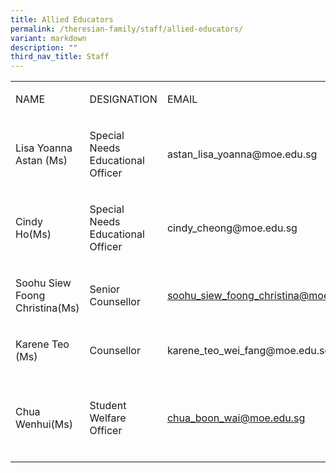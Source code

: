 ```yaml
---
title: Allied Educators
permalink: /theresian-family/staff/allied-educators/
variant: markdown
description: ""
third_nav_title: Staff
---
```

<p></p>
<table style="minWidth: 75px">
<colgroup>
<col>
<col>
<col>
</colgroup>
<tbody>
<tr>
<td rowspan="1" colspan="1">
<p>NAME</p>
</td>
<td rowspan="1" colspan="1">
<p>DESIGNATION</p>
</td>
<td rowspan="1" colspan="1">
<p>EMAIL</p>
</td>
</tr>
<tr>
<td rowspan="1" colspan="1">
<p>Lisa Yoanna Astan (Ms)</p>
</td>
<td rowspan="1" colspan="1">
<p>Special Needs Educational Officer</p>
</td>
<td rowspan="1" colspan="1">
<p>astan_lisa_yoanna@moe.edu.sg</p>
</td>
</tr>
<tr>
<td rowspan="1" colspan="1">
<p>Cindy Ho(Ms)</p>
</td>
<td rowspan="1" colspan="1">
<p>Special Needs Educational Officer</p>
</td>
<td rowspan="1" colspan="1">
<p>cindy_cheong@moe.edu.sg</p>
</td>
</tr>
<tr>
<td rowspan="1" colspan="1">
<p>Soohu Siew Foong Christina(Ms)</p>
</td>
<td rowspan="1" colspan="1">
<p>Senior Counsellor</p>
</td>
<td rowspan="1" colspan="1">
<p><a href="mailto:soohu_siew_foong_christina@moe.edu.sg" rel="noopener noreferrer nofollow" target="_blank">soohu_siew_foong_christina@moe.edu.sg</a>
</p>
</td>
</tr>
<tr>
<td rowspan="1" colspan="1">
<p>Karene Teo (Ms)</p>
</td>
<td rowspan="1" colspan="1">
<p>Counsellor</p>
</td>
<td rowspan="1" colspan="1">
<p>karene_teo_wei_fang@moe.edu.sg</p>
</td>
</tr>
<tr>
<td rowspan="1" colspan="1">
<p>Chua Wenhui(Ms)</p>
</td>
<td rowspan="1" colspan="1">
<p>Student Welfare Officer</p>
</td>
<td rowspan="1" colspan="1">
<p><a href="mailto:chua_boon_wai@moe.edu.sg" rel="noopener noreferrer nofollow" target="_blank">chua_boon_wai@moe.edu.sg</a>
</p>
</td>
	<td rowspan="1" colspan="1">
<p>Ho Yuin Ching Christina(Ms)</p>
</td>
<td rowspan="1" colspan="1">
<p>Education and Career Guidance Counsellor</p>
</td>
<td rowspan="1" colspan="1">
<p><a href="mailto:ho_yuin_ching_christina@moe.edu.sg" rel="noopener noreferrer nofollow" target="_blank">ho_yuin_ching_christina@moe.edu.sg</a>
</p>
</td>
</tr>


</tbody>
</table>
<p></p>